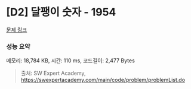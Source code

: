 # [D2] 달팽이 숫자 - 1954 

[문제 링크](https://swexpertacademy.com/main/code/problem/problemDetail.do?contestProbId=AV5PobmqAPoDFAUq) 

### 성능 요약

메모리: 18,784 KB, 시간: 110 ms, 코드길이: 2,477 Bytes



> 출처: SW Expert Academy, https://swexpertacademy.com/main/code/problem/problemList.do